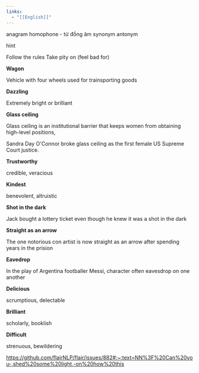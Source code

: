 ```yaml
---
links:
  - "[[English]]"
---
```

anagram
homophone - từ đồng âm
synonym
antonym

hint

Follow the rules
Take pity on (feel bad for)

**Wagon**

Vehicle with four wheels used for trainsporting goods

**Dazzling**

Extremely bright or brilliant

**Glass ceiling**

Glass ceiling is an institutional barrier that keeps women from obtaining high-level positions,

Sandra Day O'Connor broke glass ceiling as the first female US Supreme Court justice.

**Trustworthy**

credible, veracious

**Kindest**

benevolent, altruistic

**Shot in the dark**

Jack bought a lottery ticket even though he knew it was a shot in the dark

**Straight as an arrow**

The one notorious con artist is now straight as an arrow after spending years in the prision

**Eavedrop**

In the play of Argentina footballer Messi, character often eavesdrop on one another

**Delicious**

scrumptious, delectable

**Brilliant**

scholarly, booklish

**Difficult**

strenuous, bewildering

https://github.com/flairNLP/flair/issues/882#:~:text=NN%3F%20Can%20you-,shed%20some%20light,-on%20how%20this